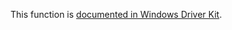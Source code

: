 This function is [documented in Windows Driver Kit](https://learn.microsoft.com/en-us/windows-hardware/drivers/ddi/wdm/nf-wdm-zwcreatekey).
